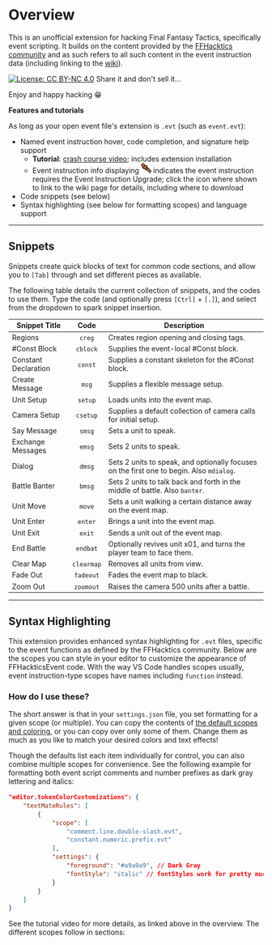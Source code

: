 # Overview

This is an unofficial extension for hacking Final Fantasy Tactics, specifically event scripting. It builds on the content provided by the [FFHacktics community](https://ffhacktics.com/) and as such refers to all such content in the event instruction data (including linking to the [wiki](https://ffhacktics.com/wiki/Main_Page)).

[![License: CC BY-NC 4.0](https://img.shields.io/badge/License-CC%20BY--NC%204.0-lightgrey.svg)](http://creativecommons.org/licenses/by-nc/4.0/)
Share it and don't sell it...

Enjoy and happy hacking 😁

**Features and tutorials**

As long as your open event file's extension is `.evt` (such as `event.evt`):

- Named event instruction hover, code completion, and signature help support
  - **Tutorial**: [crash course video](https://www.youtube.com/watch?v=btLANdB91fg); includes extension installation
  - Event instruction info displaying [![Requires Event Instruction Upgrade - click for Wiki page](icon/EIU_icon.png)](https://ffhacktics.com/wiki/Event_Instruction_Upgrade) indicates the event instruction requires the Event Instruction Upgrade; click the icon where shown to link to the wiki page for details, including where to download
- Code snippets (see below)
- Syntax highlighting (see below for formatting scopes) and language support

---

## Snippets

Snippets create quick blocks of text for common code sections, and allow you to `[Tab]` through and set different pieces as available.

The following table details the current collection of snippets, and the codes to use them. Type the code (and optionally press `[Ctrl]` + `[.]`), and select from the dropdown to spark snippet insertion.

| Snippet Title              | Code       | Description                                 |
|----------------------------|:----------:|---------------------------------------------|
| Regions                    | `creg`     | Creates region opening and closing tags.    |
| #Const Block               | `cblock`   | Supplies the event-local #Const block.      |
| Constant Declaration       | `const`    | Supplies a constant skeleton for the #Const block. |
| Create Message             | `msg`      | Supplies a flexible message setup.          |
| Unit Setup                 | `setup`    | Loads units into the event map.             |
| Camera Setup               | `csetup`   | Supplies a default collection of camera calls for initial setup. |
| Say Message                | `smsg`     | Sets a unit to speak.                       |
| Exchange Messages          | `emsg`     | Sets 2 units to speak.                      |
| Dialog                     | `dmsg`     | Sets 2 units to speak, and optionally focuses on the first one to begin. Also `mdialog`. |
| Battle Banter              | `bmsg`     | Sets 2 units to talk back and forth in the middle of battle. Also `banter`. |
| Unit Move                  | `move`     | Sets a unit walking a certain distance away on the event map. |
| Unit Enter                 | `enter`    | Brings a unit into the event map.           |
| Unit Exit                  | `exit`     | Sends a unit out of the event map.          |
| End Battle                 | `endbat`   | Optionally revives unit x01, and turns the player team to face them. |
| Clear Map                  | `clearmap` | Removes all units from view.                |
| Fade Out                   | `fadeout`  | Fades the event map to black.               |
| Zoom Out                   | `zoomout`  | Raises the camera 500 units after a battle. |

---

## Syntax Highlighting

This extension provides enhanced syntax highlighting for `.evt` files, specific to the event functions as defined by the FFHacktics community. Below are the scopes you can style in your editor to customize the appearance of FFHackticsEvent code. With the way VS Code handles scopes usually, event instruction-type scopes have names including `function` instead.

### How do I use these?

The short answer is that in your `settings.json` file, you set formatting for a given scope (or multiple). You can copy the contents of [the default scopes and coloring](ffhacktics-event-all-scopes.jsonc), or you can copy over only some of them. Change them as much as you like to match your desired colors and text effects!

Though the defaults list each item individually for control, you can also combine multiple scopes for convenience. See the following example for formatting both event script comments and number prefixes as dark gray lettering and italics:

```json
"editor.tokenColorCustomizations": {
    "textMateRules": [
        {
            "scope": [
                "comment.line.double-slash.evt",
                "constant.numeric.prefix.evt"
            ],
            "settings": {
                "foreground": "#a9a9a9", // Dark Gray
                "fontStyle": "italic" // fontStyles work for pretty much everything
            }
        }
    ]
}
```

See the tutorial video for more details, as linked above in the overview. The different scopes follow in sections:
